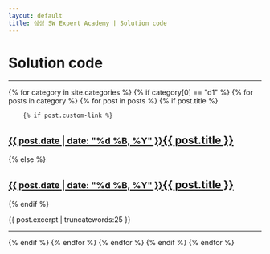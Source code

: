 ```yaml
---
layout: default
title: 삼성 SW Expert Academy | Solution code
---
```


<h1>Solution code</h1>
<hr/>

{% for category in site.categories %}
{% if category[0] == "d1" %}
    {% for posts in category %}
    {% for post in posts %}
{% if post.title %}

		{% if post.custom-link %}
<h2><a href="{{ post.custom-link }}"><small>{{ post.date | date: "%d %B, %Y" }}</small>{{ post.title }}</a></h2>
		{% else %}
<h2><a href="{{ post.url }}"><small>{{ post.date | date: "%d %B, %Y" }}</small>{{ post.title }}</a></h2>
		{% endif %}
<p>{{ post.excerpt | truncatewords:25 }}</p>
<hr/>

{% endif %}
   {% endfor %}
   {% endfor %}
{% endif %}
{% endfor %}